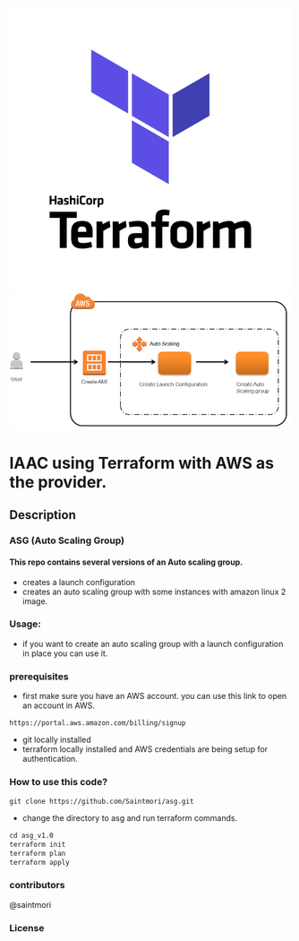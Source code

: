 ![](terraform.png)
![](autoscailing.png)
# IAAC using Terraform with AWS as the provider.

## Description

### ASG (Auto Scaling Group)

#### This repo contains several versions of an Auto scaling group.
- creates a launch configuration
- creates an auto scaling group with some instances with amazon linux 2 image.

### Usage:
- if you want to create an auto scaling group with a launch configuration in place you can use it.
### prerequisites
- first make sure you have an AWS account. you can use this link to open an account in AWS.
```
https://portal.aws.amazon.com/billing/signup
```
- git locally installed
- terraform locally installed and AWS credentials are being setup for authentication.

### How to use this code?
```
git clone https://github.com/Saintmori/asg.git
```
- change the directory to asg and run terraform commands.
```
cd asg_v1.0
terraform init
terraform plan
terraform apply

```
### contributors
@saintmori

### License
